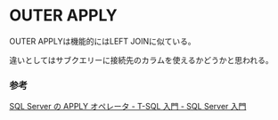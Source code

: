 # OUTER APPLY

OUTER APPLYは機能的にはLEFT JOINに似ている。

違いとしてはサブクエリーに接続先のカラムを使えるかどうかと思われる。

### 参考

[SQL Server の APPLY オペレータ \- T\-SQL 入門 \- SQL Server 入門](https://sql55.com/t-sql/sql-server-apply-operator.php)